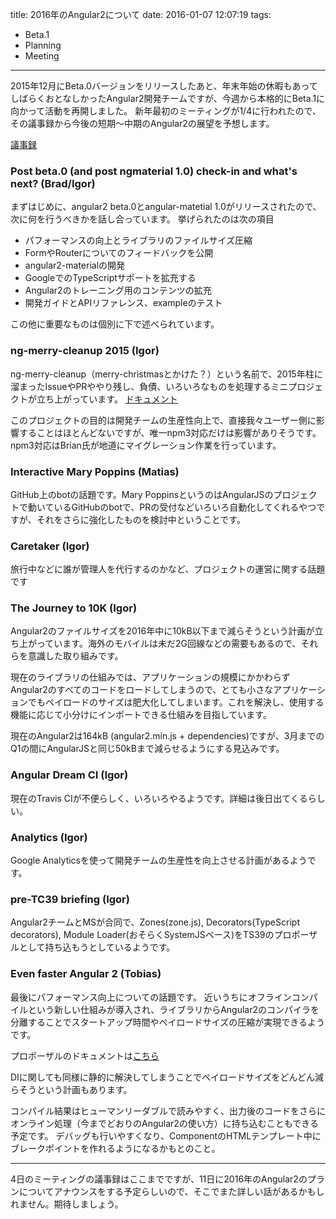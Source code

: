 title: 2016年のAngular2について
date: 2016-01-07 12:07:19
tags:
- Beta.1
- Planning
- Meeting
---

2015年12月にBeta.0バージョンをリリースしたあと、年末年始の休暇もあってしばらくおとなしかったAngular2開発チームですが、今週から本格的にBeta.1に向かって活動を再開しました。
新年最初のミーティングが1/4に行われたので、その議事録から今後の短期〜中期のAngular2の展望を予想します。

[議事録](https://docs.google.com/document/d/150lerb1LmNLuau_a_EznPV1I1UHMTbEl61t4hZ7ZpS0/edit#)

### Post beta.0 (and post ngmaterial 1.0) check-in and what's next? (Brad/Igor)
まずはじめに、angular2 beta.0とangular-matetial 1.0がリリースされたので、次に何を行うべきかを話し合っています。
挙げられたのは次の項目

- パフォーマンスの向上とライブラリのファイルサイズ圧縮
- FormやRouterについてのフィードバックを公開
- angular2-materialの開発
- GoogleでのTypeScriptサポートを拡充する
- Angular2のトレーニング用のコンテンツの拡充
- 開発ガイドとAPIリファレンス、exampleのテスト

この他に重要なものは個別に下で述べられています。

### ng-merry-cleanup 2015 (Igor)
ng-merry-cleanup（merry-christmasとかけた？）という名前で、2015年柱に溜まったIssueやPRややり残し、負債、いろいろなものを処理するミニプロジェクトが立ち上がっています。
[ドキュメント](https://docs.google.com/document/d/13RcOCClz_FyKSthZgFTDnHUYfRoHnyCcz5MQFarLSAk/edit)

このプロジェクトの目的は開発チームの生産性向上で、直接我々ユーザー側に影響することはほとんどないですが、唯一npm3対応だけは影響がありそうです。
npm3対応はBrian氏が地道にマイグレーション作業を行っています。

### Interactive Mary Poppins (Matias)
GitHub上のbotの話題です。Mary PoppinsというのはAngularJSのプロジェクトで動いているGitHubのbotで、PRの受付などいろいろ自動化してくれるやつですが、それをさらに強化したものを検討中ということです。

### Caretaker (Igor)
旅行中などに誰が管理人を代行するのかなど、プロジェクトの運営に関する話題です

### The Journey to 10K (Igor)
Angular2のファイルサイズを2016年中に10kB以下まで減らそうという計画が立ち上がっています。海外のモバイルは未だ2G回線などの需要もあるので、それらを意識した取り組みです。

現在のライブラリの仕組みでは、アプリケーションの規模にかかわらずAngular2のすべてのコードをロードしてしまうので、とても小さなアプリケーションでもペイロードのサイズは肥大化してしまいます。これを解決し、使用する機能に応じて小分けにインポートできる仕組みを目指しています。

現在のAngular2は164kB (angular2.min.js + dependencies)ですが、3月までのQ1の間にAngularJSと同じ50kBまで減らせるようにする見込みです。

### Angular Dream CI (Igor)
現在のTravis CIが不便らしく、いろいろやるようです。詳細は後日出てくるらしい。

### Analytics (Igor)
Google Analyticsを使って開発チームの生産性を向上させる計画があるようです。

### pre-TC39 briefing (Igor)
Angular2チームとMSが合同で、Zones(zone.js), Decorators(TypeScript decorators), Module Loader(おそらくSystemJSベース)をTS39のプロポーザルとして持ち込もうとしているようです。

### Even faster Angular 2 (Tobias)
最後にパフォーマンス向上についての話題です。
近いうちにオフラインコンパイルという新しい仕組みが導入され、ライブラリからAngular2のコンパイラを分離することでスタートアップ時間やペイロードサイズの圧縮が実現できるようです。

プロポーザルのドキュメントは[こちら](https://docs.google.com/document/d/11r8IuS4xDyhVSEBp7fDYo7aiLYsLEXKs4lPd36umUGM/edit)

DIに関しても同様に静的に解決してしまうことでペイロードサイズをどんどん減らそうという計画もあります。

コンパイル結果はヒューマンリーダブルで読みやすく、出力後のコードをさらにオンライン処理（今までどおりのAngular2の使い方）に持ち込むこともできる予定です。
デバッグも行いやすくなり、ComponentのHTMLテンプレート中にブレークポイントを作れるようになるかもとのこと。

---

4日のミーティングの議事録はここまでですが、11日に2016年のAngular2のプランについてアナウンスをする予定らしいので、そこでまた詳しい話があるかもしれません。期待しましょう。
